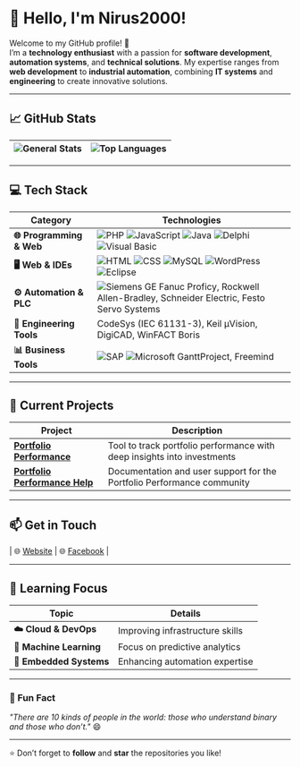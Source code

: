 # 👋 Hello, I'm Nirus2000!

Welcome to my GitHub profile! 🚀  
I’m a **technology enthusiast** with a passion for **software development**, **automation systems**, and **technical solutions**. My expertise ranges from **web development** to **industrial automation**, combining **IT systems** and **engineering** to create innovative solutions.  

---

## 📈 GitHub Stats  

| ![General Stats](https://github-readme-stats.vercel.app/api?username=Nirus2000&show_icons=true&theme=radical&count_private=true) | ![Top Languages](https://github-readme-stats.vercel.app/api/top-langs/?username=Nirus2000&layout=compact&theme=radical) |
|------------------------------------------------------------------------------------------------------------------------------|------------------------------------------------------------------------------------------------|

---

## 💻 Tech Stack  

| **Category**               | **Technologies**                                                                                           |
|----------------------------|-----------------------------------------------------------------------------------------------------------|
| **🌐 Programming & Web**    | ![PHP](https://img.shields.io/badge/-PHP-777BB4?style=flat-square&logo=php&logoColor=white) ![JavaScript](https://img.shields.io/badge/-JavaScript-F7DF1E?style=flat-square&logo=javascript&logoColor=black) ![Java](https://img.shields.io/badge/-Java-007396?style=flat-square&logo=java) ![Delphi](https://img.shields.io/badge/-Delphi-EE1F35?style=flat-square) ![Visual Basic](https://img.shields.io/badge/-Visual%20Basic-5C2D91?style=flat-square&logo=visual-studio&logoColor=white) |
| **🖥️ Web & IDEs**          | ![HTML](https://img.shields.io/badge/-HTML5-E34F26?style=flat-square&logo=html5&logoColor=white) ![CSS](https://img.shields.io/badge/-CSS3-1572B6?style=flat-square&logo=css3) ![MySQL](https://img.shields.io/badge/-MySQL-4479A1?style=flat-square&logo=mysql&logoColor=white) ![WordPress](https://img.shields.io/badge/-WordPress-21759B?style=flat-square&logo=wordpress&logoColor=white) ![Eclipse](https://img.shields.io/badge/-Eclipse-2C2255?style=flat-square&logo=eclipse) |
| **⚙️ Automation & PLC**    | ![Siemens](https://img.shields.io/badge/-Siemens%20STEP%207-0078D7?style=flat-square) GE Fanuc Proficy, Rockwell Allen-Bradley, Schneider Electric, Festo Servo Systems |
| **🔧 Engineering Tools**   | CodeSys (IEC 61131-3), Keil µVision, DigiCAD, WinFACT Boris                                               |
| **📊 Business Tools**      | ![SAP](https://img.shields.io/badge/-SAP-0FAAFF?style=flat-square&logo=sap&logoColor=white) ![Microsoft](https://img.shields.io/badge/-Microsoft%20Office-D83B01?style=flat-square&logo=microsoft-office&logoColor=white) GanttProject, Freemind                                                  |


---

## 🔭 Current Projects  

| **Project**                | **Description**                                                                                          |
|----------------------------|----------------------------------------------------------------------------------------------------------|
| [**Portfolio Performance**](https://github.com/portfolio-performance) | Tool to track portfolio performance with deep insights into investments                          |
| [**Portfolio Performance Help**](https://github.com/portfolio-performance/portfolio-help) | Documentation and user support for the Portfolio Performance community                           |

---

## 📫 Get in Touch  

| 🌐 [Website](https://www.nirus-online.de) | 🌐 [Facebook](https://www.facebook.com/alexander.ott.1004) |

---

## 🌱 Learning Focus  

| **Topic**                  | **Details**                      |
|----------------------------|----------------------------------|
| **☁️ Cloud & DevOps**      | Improving infrastructure skills  |
| **🤖 Machine Learning**    | Focus on predictive analytics    |
| **📡 Embedded Systems**    | Enhancing automation expertise   |

---

### 🌟 Fun Fact  
*"There are 10 kinds of people in the world: those who understand binary and those who don’t."* 😄  

---

⭐️ Don’t forget to **follow** and **star** the repositories you like!

